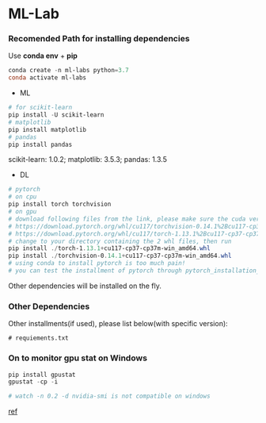 # ML-Lab

### Recomended Path for installing dependencies

Use **conda env** + **pip**

```powershell
conda create -n ml-labs python=3.7
conda activate ml-labs
```

- ML

```powershell
# for scikit-learn
pip install -U scikit-learn
# matplotlib
pip install matplotlib
# pandas
pip install pandas
```
scikit-learn: 1.0.2; matplotlib: 3.5.3; pandas: 1.3.5

- DL

```powershell
# pytorch
# on cpu
pip install torch torchvision
# on gpu
# download following files from the link, please make sure the cuda version is supported by your driver
# https://download.pytorch.org/whl/cu117/torchvision-0.14.1%2Bcu117-cp37-cp37m-win_amd64.whl
# https://download.pytorch.org/whl/cu117/torch-1.13.1%2Bcu117-cp37-cp37m-win_amd64.whl
# change to your directory containing the 2 whl files, then run
pip install ./torch-1.13.1+cu117-cp37-cp37m-win_amd64.whl
pip install ./torchvision-0.14.1+cu117-cp37-cp37m-win_amd64.whl
# using conda to install pytorch is too much pain!
# you can test the installment of pytorch through pytorch_installation_test.py
```

Other dependencies will be installed on the fly.

### Other Dependencies

Other installments(if used), please list below(with specific version):

```
# requiements.txt
```

### On to monitor gpu stat on Windows

```powershell
pip install gpustat 
gpustat -cp -i

# watch -n 0.2 -d nvidia-smi is not compatible on windows
```

[ref](https://support.huaweicloud.com/intl/en-us/modelarts_faq/modelarts_05_0374.html)

